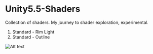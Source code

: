 # Unity5.5-Shaders
Collection of shaders. My journey to shader exploration, experimental.

1. Standard - Rim Light
2. Standard - Outline

![Alt text](https://cloud.githubusercontent.com/assets/17969112/21248528/9f28f75e-c372-11e6-82c9-9a62e6195a52.png "Optional Title")
